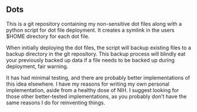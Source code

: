 ## Dots ##
This is a git repository containing my non-sensitive dot files along with a python script for dot file deployment. It creates a symlink in the users $HOME directory for each dot file.

When initially deploying the dot files, the script will backup existing files to a backup directory in the git repository. This backup process will blindly eat your previously backed up data if a file needs to be backed up during deployment, fair warning.

It has had minimal testing, and there are probably better implementations of this idea elsewhere. I have my reasons for writing my own personal implementation, aside from a healthy dose of NIH. I suggest looking for those other better-tested implementations, as you probably don't have the same reasons I do for reinventing things.
